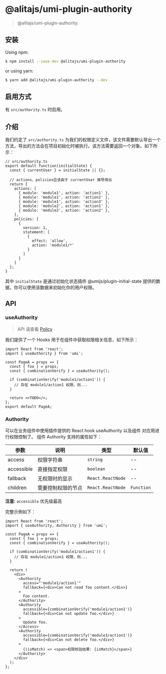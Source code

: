 # @alitajs/umi-plugin-authority

> @alitajs/umi-plugin-authority.

## 安装

Using npm:

```bash
$ npm install --save-dev @alitajs/umi-plugin-authority
```

or using yarn:

```bash
$ yarn add @alitajs/umi-plugin-authority --dev
```

## 启用方式

有 `src/authority.ts` 时启用。

## 介绍

我们约定了 `src/authority.ts` 为我们的权限定义文件，该文件需要默认导出一个方法，导出的方法会在项目初始化时被执行。该方法需要返回一个对象。如下所示：

```
// src/authority.ts
export default function(initialState) {
  const { currentUser } = initialState || {};

  // actions、policies应该由于 currentUser 推导得出
  return {
    actions: [
      { module: 'module1', action: 'action1' },
      { module: 'module1', action: 'action2' },
      { module: 'module1', action: 'action3' },
      { module: 'module2', action: 'action1' },
      { module: 'module2', action: 'action2' },
    ],
    policies: [
      {
        version: 1,
        statement: [
          {
            effect: 'allow',
            action: 'module1/*'
          }
        ]
      }
    ]
  };
}
```

其中 `initialState` 是通过初始化状态插件 @umijs/plugin-initial-state 提供的数据，你可以使用该数据来初始化你的用户权限。

## API

### useAuthority

> API 请查看 [Policy](https://github.com/pansyjs/utils/tree/master/packages/policy)

我们提供了一个 Hooks 用于在组件中获取权限相关信息，如下所示：

```
import React from 'react';
import { useAuthority } from 'umi';

const PageA = props => {
  const { foo } = props;
  const { combinationVerify } = useAuthority();
 
  if (combinationVerify('module1/action1')) {
    // 存在 module1/action1 权限，则...
  }
 
  return <>TODO</>;
};
export default PageA;
```

### Authority

可以在业务组件中使用插件提供的 React hook useAuthority 以及组件 <Authority /> 对应用进行权限控制了。 组件 Authority 支持的属性如下：

| 参数           | 说明                     | 类型                  | 默认值 |
| -------------- | ------------------------ | --------------------- | ------ |
| access        | 权限字符串                 | `string`              | --     |
| accessible    | 直接指定权限               |   `boolean`            |  --      |
| fallback       | 无权限时的显示             | `React.ReactNode` | --     |
| children       | 需要控制权限的节点          | `React.ReactNode` | `Function` | --     |

**注意:** `accessible` 优先级最高

完整示例如下：

```
import React from 'react';
import { useAuthority, Authority } from 'umi';

const PageA = props => {
  const { foo } = props;
  const { combinationVerify } = useAuthority();
 
  if (combinationVerify('module1/action1')) {
    // 存在 module1/action1 权限，则...
  }
 
  return (
    <div>
      <Authority
        access="'module1/action1'"
        fallback={<div>Can not read foo content.</div>}
      >
        Foo content.
      </Authority>
      <Authority
        accessible={combinationVerify('module1/action1')}
        fallback={<div>Can not update foo.</div>}
      >
        Update foo.
      </Access>
      <Authority
        accessible={combinationVerify('module3/action1')}
        fallback={<div>Can not delete foo.</div>}
      >
        {(isMatch) => <span>权限校验结果: {isMatch}</span>}
      </Authority>
    </div>
  );
};
```
